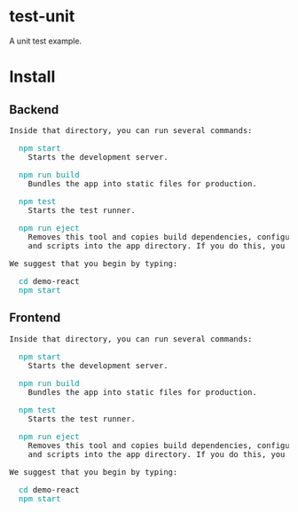 # test-unit
A unit test example.

# Install

## Backend
<pre>Inside that directory, you can run several commands:

<font color="#06989A">  npm start</font>
    Starts the development server.

<font color="#06989A">  npm run build</font>
    Bundles the app into static files for production.

<font color="#06989A">  npm test</font>
    Starts the test runner.

<font color="#06989A">  npm run eject</font>
    Removes this tool and copies build dependencies, configuration files
    and scripts into the app directory. If you do this, you can’t go back!

We suggest that you begin by typing:

<font color="#06989A">  cd</font> demo-react
  <font color="#06989A">npm start</font>
</pre>

## Frontend
<pre>Inside that directory, you can run several commands:

<font color="#06989A">  npm start</font>
    Starts the development server.

<font color="#06989A">  npm run build</font>
    Bundles the app into static files for production.

<font color="#06989A">  npm test</font>
    Starts the test runner.

<font color="#06989A">  npm run eject</font>
    Removes this tool and copies build dependencies, configuration files
    and scripts into the app directory. If you do this, you can’t go back!

We suggest that you begin by typing:

<font color="#06989A">  cd</font> demo-react
  <font color="#06989A">npm start</font>
</pre>
